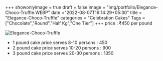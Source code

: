 +++
showonlyimage = true
draft = false
image = "img/portfolio/Elegance-Choco-Truffle.WEBP"
date ="2022-08-07T16:14:29+05:30"
title = "Elegance-Choco-Truffle"
categories = "Celebration Cakes"
Tags = ["Chocolate","Round","Half Kg","One Tier"]
+++
price : ₹450 per pound
<!--more-->
![Elegance-Choco-Truffle](/img/portfolio/Elegance-Choco-Truffle.WEBP)
* 1 pound cake price serves 8-10 persons : 450
* 2 pound cake price serves 10-20 persons : 900
* 3 pound cake price serves 20-30 persons : 1350

